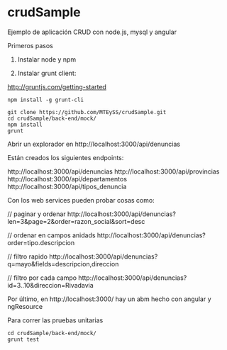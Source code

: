 crudSample
==========

Ejemplo de aplicación CRUD con node.js, mysql y angular

Primeros pasos

1. Instalar node y npm

2. Instalar grunt client:

http://gruntjs.com/getting-started


```
npm install -g grunt-cli
```

```
git clone https://github.com/MTEySS/crudSample.git
cd crudSample/back-end/mock/
npm install
grunt
```

Abrir un explorador en http://localhost:3000/api/denuncias

Están creados los siguientes endpoints:

http://localhost:3000/api/denuncias
http://localhost:3000/api/provincias
http://localhost:3000/api/departamentos
http://localhost:3000/api/tipos_denuncia

Con los web services pueden probar cosas como:

// paginar y ordenar
http://localhost:3000/api/denuncias?len=3&page=2&order=razon_social&sort=desc

// ordenar en campos anidads
http://localhost:3000/api/denuncias?order=tipo.descripcion

// filtro rapido
http://localhost:3000/api/denuncias?q=mayo&fields=descripcion,direccion

// filtro por cada campo
http://localhost:3000/api/denuncias?id=3..10&direccion=Rivadavia

Por último, en http://localhost:3000/ hay un abm hecho con angular y ngResource

Para correr las pruebas unitarias

```
cd crudSample/back-end/mock/
grunt test
```
